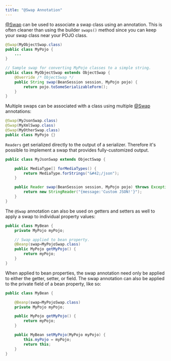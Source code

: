 ```yaml
---
title: "@Swap Annotation"
---
```


[@Swap](../apidocs/org/apache/juneau/annotation/Swap.html) can be used to associate a swap class using an annotation.
This is often cleaner than using the builder `swaps()` method since you can keep your swap class near your POJO class.

```java
@Swap(MyObjectSwap.class)
public class MyPojo {
    ...
}

// Sample swap for converting MyPojo classes to a simple string.
public class MyObjectSwap extends ObjectSwap {
    @Override /* ObjectSwap */
    public String swap(BeanSession session, MyPojo pojo) {
        return pojo.toSomeSerializableForm();
    }
}
```

Multiple swaps can be associated with a class using multiple [@Swap](../apidocs/org/apache/juneau/annotation/Swap.html) annotations:

```java
@Swap(MyJsonSwap.class)
@Swap(MyXmlSwap.class)
@Swap(MyOtherSwap.class)
public class MyPojo {}
```

`Readers` get serialized directly to the output of a serializer.
Therefore it's possible to implement a swap that provides fully-customized output.

```java
public class MyJsonSwap extends ObjectSwap {

    public MediaType[] forMediaTypes() {
        return MediaType.forStrings("&#42;/json");
    }

    public Reader swap(BeanSession session, MyPojo pojo) throws Exception {
        return new StringReader("{message:'Custom JSON!'}");
    }
}
```

The `@Swap` annotation can also be used on getters and setters as well to apply a swap
to individual property values:

```java
public class MyBean {
    private MyPojo myPojo;

    // Swap applied to bean property.
    @Beanp(swap=MyPojoSwap.class)
    public MyPojo getMyPojo() {
        return myPojo;
    }
}
```

When applied to bean properties, the swap annotation need only be applied to either the getter, setter, or field.
The swap annotation can also be applied to the private field of a bean property, like so:

```java
public class MyBean {

    @Beanp(swap=MyPojoSwap.class)
    private MyPojo myPojo;

    public MyPojo getMyPojo() {
        return myPojo;
    }

    public MyBean setMyPojo(MyPojo myPojo) {
        this.myPojo = myPojo;
        return this;
    }
}
```